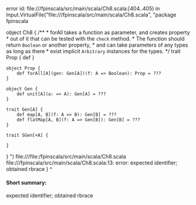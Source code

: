 error id: file://<WORKSPACE>/fpinscala/src/main/scala/Ch8.scala:[404..405) in Input.VirtualFile("file://<WORKSPACE>/fpinscala/src/main/scala/Ch8.scala", "package fpinscala

object Ch8 {
    /**
      * forAll takes a function as parameter, and creates property
      * out of it that can be tested with the `check` method. 
      * The function should return `Boolean` or another property, 
      * and can take parameters of any types as long as there 
      * exist implicit `Arbitrary` instances for the types. 
      */
    trait Prop {
        def 
    }

    object Prop {
        def forAll[A](gen: Gen[A])(f: A => Boolean): Prop = ???
    }

    object Gen {
        def unit[A](a: => A): Gen[A] = ???
    }

    trait Gen[A] {
        def map[A, B](f: A => B): Gen[B] = ???
        def flatMap[A, B](f: A => Gen[B]): Gen[B] = ???
    }

    trait SGen[+A] {

    }

}
")
file://<WORKSPACE>/file:<WORKSPACE>/fpinscala/src/main/scala/Ch8.scala
file://<WORKSPACE>/fpinscala/src/main/scala/Ch8.scala:13: error: expected identifier; obtained rbrace
    }
    ^
#### Short summary: 

expected identifier; obtained rbrace